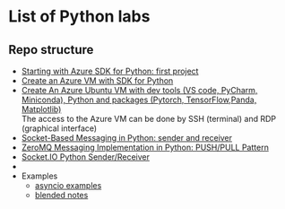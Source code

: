 # List of Python labs
## Repo structure
- [Starting with Azure SDK for Python: first project](https://github.com/fabferri/python-labs/tree/main/az-sdk-1st-python-lab)
- [Create an Azure VM with SDK for Python](https://github.com/fabferri/python-labs/tree/main/az-sdk-create-az-vm)
- [Create An Azure Ubuntu VM with dev tools (VS code, PyCharm, Miniconda), Python and packages (Pytorch, TensorFlow,Panda, Matplotlib)](https://github.com/fabferri/python-labs/tree/main/az-vm-dev-tools-python-packages) <br>
  The access to the Azure VM can be done by SSH (terminal) and RDP (graphical interface)
- [Socket-Based Messaging in Python: sender and receiver](https://github.com/fabferri/python-labs/tree/main/socket-receiver-sender-1)
- [ZeroMQ Messaging Implementation in Python: PUSH/PULL Pattern](https://github.com/fabferri/python-labs/tree/main/socket-sender-receiver-zeromq)
- [Socket.IO Python Sender/Receiver](https://github.com/fabferri/python-labs/tree/main/socket.io-send-receive)
- 
- Examples
   - [asyncio examples](https://github.com/fabferri/python-labs/tree/main/examples/asyncio)
   - [blended notes](https://github.com/fabferri/python-labs/tree/main/examples/blended-notes)
